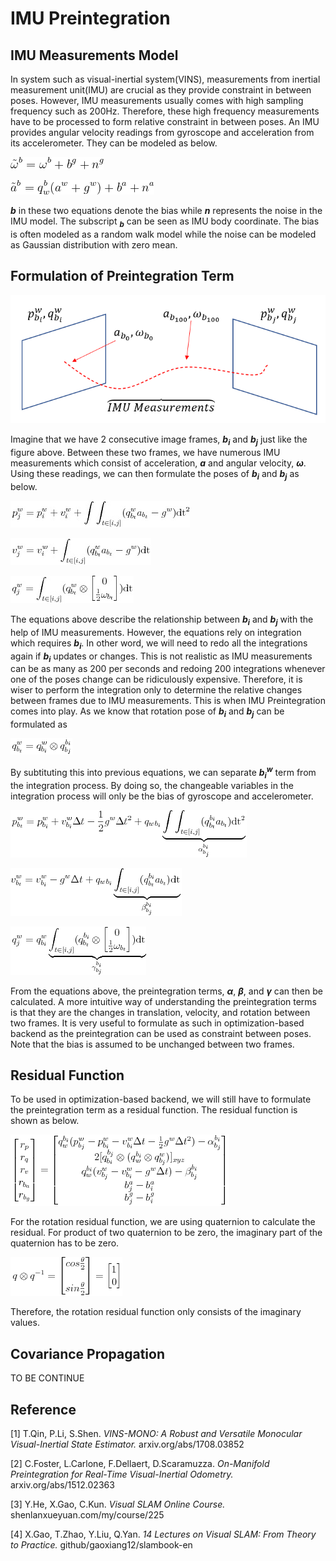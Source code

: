 # IMU Preintegration

## IMU Measurements Model

In system such as visual-inertial system(VINS), measurements from inertial measurement unit(IMU) are crucial as they provide constraint in between poses. However, IMU measurements usually comes with high sampling frequency such as 200Hz. Therefore, these high frequency measurements have to be processed to form relative constraint in between poses. An IMU provides angular velocity readings from gyroscope and acceleration from its accelerometer. They can be modeled as below.

![IMU1](./Images/IMUPreintegration1.png)

![IMU2](./Images/IMUPreintegration2.png)

_**b**_ in these two equations denote the bias while _**n**_ represents the noise in the IMU model. The subscript _**<sub>b</sub>**_ can be seen as IMU body coordinate. The bias is often modeled as a random walk model while the noise can be modeled as Gaussian distribution with zero mean.

## Formulation of Preintegration Term

![IMU3](./Images/IMUPreintegration3.png)

Imagine that we have 2 consecutive image frames, _**b<sub>i</sub>**_ and _**b<sub>j</sub>**_ just like the figure above. 
Between these two frames, we have numerous IMU measurements which consist of acceleration, _**a**_ and angular velocity, _**ω**_.
Using these readings, we can then formulate the poses of _**b<sub>i</sub>**_ and _**b<sub>j</sub>**_ as below.

![IMU4](./Images/IMUPreintegration4.png)

![IMU5](./Images/IMUPreintegration5.png)

![IMU6](./Images/IMUPreintegration6.png)

The equations above describe the relationship between _**b<sub>i</sub>**_ and _**b<sub>j</sub>**_ with the help of IMU measurements.
However, the equations rely on integration which requires _**b<sub>i</sub>**_.
In other word, we will need to redo all the integrations again if _**b<sub>i</sub>**_ updates or changes.
This is not realistic as IMU measurements can be as many as 200 per seconds and redoing 200 integrations whenever one of the poses change can be ridiculously expensive.
Therefore, it is wiser to perform the integration only to determine the relative changes between frames due to IMU measurements.
This is when IMU Preintegration comes into play. As we know that rotation pose of _**b<sub>i</sub>**_ and _**b<sub>j</sub>**_ can be formulated as

![IMU7](./Images/IMUPreintegration7.png)

By subtituting this into previous equations, we can separate _**b<sub>i</sub><sup>w</sub>**_ term from the integration process. By doing so, the changeable variables in the integration process will only be the bias of gyroscope and accelerometer.

![IMU8](./Images/IMUPreintegration8.png)

![IMU9](./Images/IMUPreintegration9.png)

![IMU10](./Images/IMUPreintegration10.png)

From the equations above, the preintegration terms, _**α**_, _**β**_, and _**γ**_ can then be calculated.
A more intuitive way of understanding the preintegration terms is that they are the changes in translation, velocity, and rotation between two frames.
It is very useful to formulate as such in optimization-based backend as the preintegration can be used as constraint between poses.
Note that the bias is assumed to be unchanged between two frames.

## Residual Function
To be used in optimization-based backend, we will still have to formulate the preintegration term as a residual function. The residual function is shown as below.

![IMU11](./Images/IMUPreintegration11.png)

For the rotation residual function, we are using quaternion to calculate the residual. For product of two quaternion to be zero, the imaginary part of the quaternion has to be zero.

![IMU12](./Images/IMUPreintegration12.png)

Therefore, the rotation residual function only consists of the imaginary values.

## Covariance Propagation

TO BE CONTINUE

## Reference

[1] T.Qin, P.Li, S.Shen. _VINS-MONO: A Robust and Versatile Monocular Visual-Inertial State Estimator._ arxiv.org/abs/1708.03852

[2] C.Foster, L.Carlone, F.Dellaert, D.Scaramuzza. _On-Manifold Preintegration for Real-Time Visual-Inertial Odometry._ arxiv.org/abs/1512.02363

[3] Y.He, X.Gao, C.Kun. _Visual SLAM Online Course._ shenlanxueyuan.com/my/course/225

[4] X.Gao, T.Zhao, Y.Liu, Q.Yan. _14 Lectures on Visual SLAM: From Theory to Practice._ github/gaoxiang12/slambook-en

